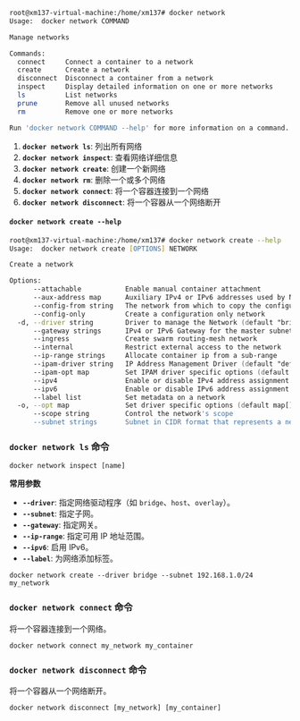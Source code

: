 
```zsh
root@xm137-virtual-machine:/home/xm137# docker network
Usage:  docker network COMMAND

Manage networks

Commands:
  connect     Connect a container to a network
  create      Create a network
  disconnect  Disconnect a container from a network
  inspect     Display detailed information on one or more networks
  ls          List networks
  prune       Remove all unused networks
  rm          Remove one or more networks

Run 'docker network COMMAND --help' for more information on a command.
```

1. **`docker network ls`**: 列出所有网络
2. **`docker network inspect`**: 查看网络详细信息
3. **`docker network create`**: 创建一个新网络
4. **`docker network rm`**: 删除一个或多个网络
5. **`docker network connect`**: 将一个容器连接到一个网络
6. **`docker network disconnect`**: 将一个容器从一个网络断开

#### `docker network create --help`

```zsh
root@xm137-virtual-machine:/home/xm137# docker network create --help
Usage:  docker network create [OPTIONS] NETWORK

Create a network

Options:
      --attachable           Enable manual container attachment
      --aux-address map      Auxiliary IPv4 or IPv6 addresses used by Network driver (default map[])
      --config-from string   The network from which to copy the configuration
      --config-only          Create a configuration only network
  -d, --driver string        Driver to manage the Network (default "bridge")
      --gateway strings      IPv4 or IPv6 Gateway for the master subnet
      --ingress              Create swarm routing-mesh network
      --internal             Restrict external access to the network
      --ip-range strings     Allocate container ip from a sub-range
      --ipam-driver string   IP Address Management Driver (default "default")
      --ipam-opt map         Set IPAM driver specific options (default map[])
      --ipv4                 Enable or disable IPv4 address assignment (default true)
      --ipv6                 Enable or disable IPv6 address assignment
      --label list           Set metadata on a network
  -o, --opt map              Set driver specific options (default map[])
      --scope string         Control the network's scope
      --subnet strings       Subnet in CIDR format that represents a network segment
```


### `docker network ls` 命令

`docker network inspect [name]`


**常用参数**

- **`--driver`**: 指定网络驱动程序（如 `bridge`、`host`、`overlay`）。
- **`--subnet`**: 指定子网。
- **`--gateway`**: 指定网关。
- **`--ip-range`**: 指定可用 IP 地址范围。
- **`--ipv6`**: 启用 IPv6。
- **`--label`**: 为网络添加标签。

```
docker network create --driver bridge --subnet 192.168.1.0/24 my_network
```

### `docker network connect` 命令

将一个容器连接到一个网络。

```
docker network connect my_network my_container
```

### `docker network disconnect` 命令

将一个容器从一个网络断开。

```
docker network disconnect [my_network] [my_container]
```

